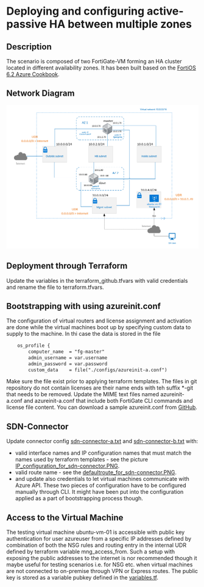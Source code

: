 # Deploying and configuring active-passive HA between multiple zones
## Description
The scenario is composed of two FortiGate-VM forming an HA cluster located in different availability zones. It has been built based on the [FortiOS 6.2 Azure Cookbook](https://docs.fortinet.com/document/fortigate/6.2.0/azure-cookbook/227656/deploying-and-configuring-active-passive-ha-between-multiple-zones).

## Network Diagram
![](documents/diagram.PNG)

## Deployment through Terraform
Update the variables in the terraform_github.tfvars with valid credentials and rename the file to terraform.tfvars.


## Bootstrapping with using azureinit.conf
The configuration of virtual routers and license assignment and activation are done while the virtual machines boot up by specifying custom data to supply to the machine.
In thi case the data is stored in the file
```shell
    os_profile {
        computer_name  = "fg-master"
        admin_username = var.username
        admin_password = var.password
        custom_data    = file("./configs/azureinit-a.conf")
```
Make sure the file exist prior to applying terraform templates. The files in git repository do not contain licenses are their name ends with teh suffix *-git that needs to be removed.
Update the MIME text files named azureinit-a.conf and azureinit-a.conf that include both FortiGate CLI commands and license file content.
You can download a sample azureinit.conf from [GitHub](https://raw.githubusercontent.com/fortinetsolutions/Azure-Templates/master/FortiGate/Others/Single-VM-BareMinimum-BYOL/azureinit.conf).


## SDN-Connector
Update connector config [sdn-connector-a.txt](configs/sdn-connector-a.txt) and [sdn-connector-b.txt](configs/sdn-connector-b.txt) with:
- valid interface names and IP configuration names that must match the names used by terraform templates - see the picture [IP_configuration_for_sdn-connector.PNG](documents/IP_configuration_for_sdn-connector.PNG).
- valid route name - see the [defaultroute_for_sdn-connector.PNG](documents/defaultroute_for_sdn-connector.PNG).
- and update also credentials to let virtual machines communicate with Azure API.
These two pieces of configuration have to be configured manually through CLI. It might have been put into the configuration applied as a part of bootstrapping process though.


## Access to the Virtual Machine
The testing virtual machine ubuntu-vm-01 is accessible with public key authentication for user azureuser from a specific IP addresses defined by combination of both the NSG rules and routing entry in the internal UDR defined by terraform variable mng_access_from. Such a setup with exposing the public addresses to the internet is nor recommended though it maybe useful for testing scenarios i.e. for NSG etc. when virtual machines are not connected to on-premise through VPN or Express routes.
The public key is stored as a variable pubkey defined in the [variables.tf](variables.tf).


